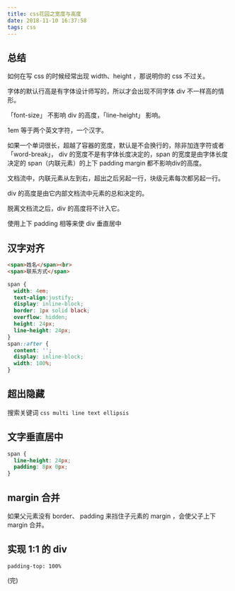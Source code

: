 ```yaml
---
title: css花园之宽度与高度
date: 2018-11-10 16:37:58
tags: css
---
```


## 总结

如何在写 css 的时候经常出现 width、height ，那说明你的 css 不过关。

字体的默认行高是有字体设计师写的，所以才会出现不同字体 div 不一样高的情形。

「font-size」 不影响 div 的高度，「line-height」 影响。

1em 等于两个英文字符，一个汉字。

如果一个单词很长，超越了容器的宽度，默认是不会换行的，除非加连字符或者 「word-break」， div 的宽度不是有字体长度决定的，span 的宽度是由字体长度决定的 span（内联元素）的上下 padding margin 都不影响div的高度。

文档流中，内联元素从左到右，超出之后另起一行，块级元素每次都另起一行。

div 的高度是由它内部文档流中元素的总和决定的。

脱离文档流之后，div 的高度将不计入它。

使用上下 padding 相等来使 div 垂直居中

## 汉字对齐

```html 
<span>姓名</span><br>
<span>联系方式</span>
```

```css
span {
  width: 4em;
  text-align:justify;
  display: inline-block;
  border: 1px solid black;
  overflow: hidden;
  height: 24px;
  line-height: 24px;
}
span::after {
  content: '';
  display: inline-block;
  width: 100%;
}
```

## 超出隐藏

搜索关键词 `css multi line text ellipsis`

## 文字垂直居中 

```css
span {
  line-height: 24px;
  padding: 8px 0px;
}
```

## margin 合并

如果父元素没有 border、 padding 来挡住子元素的 margin ，会使父子上下 margin 合并。

##  实现 1:1 的 div

`padding-top: 100%`

(完)
